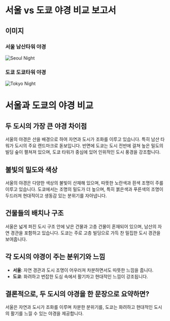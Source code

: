 # 서울 vs 도쿄 야경 비교 보고서

## 이미지
### 서울 남산타워 야경
![Seoul Night](./images/night_namsan_tower.jpg)
### 도쿄 도쿄타워 야경
![Tokyo Night](./images/night_dokyo_tower.jpg)

# 서울과 도쿄의 야경 비교

## 두 도시의 가장 큰 야경 차이점
서울의 야경은 산을 배경으로 하여 자연과 도시가 조화를 이루고 있습니다. 특히 남산 타워가 도시의 주요 랜드마크로 돋보입니다. 반면에 도쿄는 도시 전반에 걸쳐 높은 밀도의 빌딩 숲이 펼쳐져 있으며, 도쿄 타워가 중심에 있어 인위적인 도시 풍경을 강조합니다.

## 불빛의 밀도와 색상
서울의 야경은 다양한 색상의 불빛이 산재해 있으며, 따뜻한 노란색과 흰색 조명이 주를 이루고 있습니다. 도쿄에서는 조명의 밀도가 더 높으며, 특히 붉은색과 푸른색의 조명이 두드러져 현대적이고 생동감 있는 분위기를 자아냅니다.

## 건물들의 배치나 구조
서울은 넓게 퍼진 도시 구조 안에 낮은 건물과 고층 건물이 혼재되어 있으며, 남산의 자연 경관을 포함하고 있습니다. 도쿄는 주로 고층 빌딩으로 가득 찬 밀집한 도시 경관을 보여줍니다.

## 각 도시의 야경이 주는 분위기와 느낌
- **서울**: 자연 경관과 도시 조명이 어우러져 차분하면서도 따뜻한 느낌을 줍니다.
- **도쿄**: 화려하고 번잡한 도심 속에서 활기차고 현대적인 느낌이 강조됩니다.

## 결론적으로, 두 도시의 야경을 한 문장으로 요약하면?
서울은 자연과 도시가 조화를 이루며 차분한 분위기를, 도쿄는 화려하고 현대적인 도시의 활기를 느낄 수 있는 야경을 제공합니다.